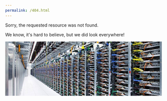 ```yaml
---
permalink: /404.html
---
```


Sorry, the requested resource was not found. 

We know, it's hard to believe, but we did look everywhere!

![Our data center](https://raw.githubusercontent.com/sictweb/resources/master/404-data-center-1000.jpg)

<br>

